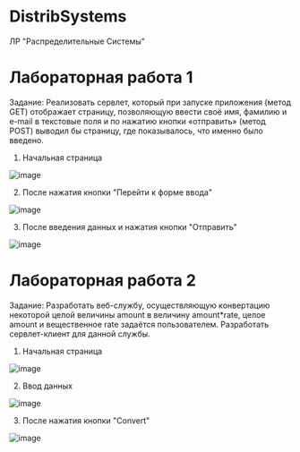 # DistribSystems
ЛР "Распределительные Системы"
# Лабораторная работа 1
Задание:
Реализовать сервлет, который при запуске приложения (метод GET) отображает страницу, позволяющую ввести своё имя, фамилию и e-mail в текстовые поля и по нажатию кнопки «отправить» (метод POST) выводил бы страницу, где показывалось, что именно было введено. 

1) Начальная страница

![image](https://github.com/GaussGun3000/DistribSystems/assets/91208993/89191053-7352-4cf4-b6a0-60952f9ec1ec)

2) После нажатия кнопки "Перейти к форме ввода"

![image](https://github.com/GaussGun3000/DistribSystems/assets/91208993/22e623fe-0de4-47b3-ae51-20eaeacda2ed)

3) После введения данных и нажатия кнопки "Отправить"

![image](https://github.com/GaussGun3000/DistribSystems/assets/91208993/8e4cc560-fe8a-4b98-859f-0773e08af146)


# Лабораторная работа 2
Задание:
Разработать веб-службу, осуществляющую конвертацию некоторой целой величины amount в величину amount*rate, целое amount и вещественное rate задаётся пользователем.
Разработать сервлет-клиент для данной службы.

1) Начальная страница

![image](https://github.com/GaussGun3000/DistribSystems/assets/91208993/03c6c15b-a1f7-458c-9767-3eb37fdd3f5a)

2) Ввод данных

![image](https://github.com/GaussGun3000/DistribSystems/assets/91208993/46f86602-be0e-41d5-a643-a7f6a1892c12)

3) После нажатия кнопки "Convert"

![image](https://github.com/GaussGun3000/DistribSystems/assets/91208993/0420f9d1-fb99-435b-a1c5-e6ca3c93026c)

